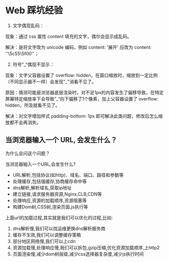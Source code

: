# Web 踩坑经验

1. 文字偶现乱码：

现象：通过 css 属性 content 填充的文字，偶尔会显示成乱码。

解决：是将文字改为 unicode 编码，例如 content: '展开' 应改为 content: ''\5c55\5f00''；

2. 符号”_“偶现不显示：

现象：文字父容器设置了 overflow: hidden，在窗口缩放时，缩放到一定比例（不同显示器不一样）会发现"_"消看不见了。

原因：猜测可能是浏览器底层渲染时，对不足1px的内容发生了偏移导致，在特定屏幕特定缩放率下会导致”_“向下偏移了1个像素，加上父容器设置了 overflow: hidden，所及就看不见了。

解决：对文字增加样式 padding-bottom: 1px 即可解决此类问题，修改后怎么缩放都不会再消失。

## 当浏览器输入一个 URL, 会发生什么？

为什么会问这个问题？

当浏览器输入一个URL,会发生什么?

- URL解析,包括协议(如http)、域名、端口、路径和参数等
- 处理缓存,包括强缓存,协商缓存命中等
- dns解析,解析域名,获取ip地址
- 建立链接,请求服务器资源,Nginx,CLB,CDN等
- 处理响应,资源的加载顺序,资源阻塞等
- 构建Dom树,CSS树,渲染页面,js执行等

上面url的加载过程,其实就是我们可以优化的过程,比如:

1. dns解析慢,我们可以找运维更换dns解析服务商
2. 缓存不生效,我们可以调整缓存策略
3. 部分地区网络慢,我们可以上cdn
4. 资源加载慢,处理响应慢,我们可以拆包,gzip压缩,优化资源加载顺序,上http2
5. 页面渲染慢,减少dom树层级,减少css选择器复杂度,减少js执行时间
